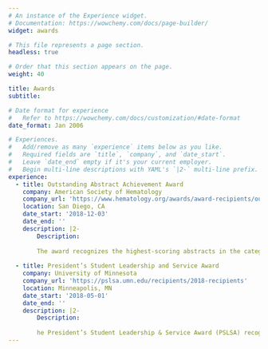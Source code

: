 ```yaml
---
# An instance of the Experience widget.
# Documentation: https://wowchemy.com/docs/page-builder/
widget: awards

# This file represents a page section.
headless: true

# Order that this section appears on the page.
weight: 40

title: Awards
subtitle:

# Date format for experience
#   Refer to https://wowchemy.com/docs/customization/#date-format
date_format: Jan 2006

# Experiences.
#   Add/remove as many `experience` items below as you like.
#   Required fields are `title`, `company`, and `date_start`.
#   Leave `date_end` empty if it's your current employer.
#   Begin multi-line descriptions with YAML's `|2-` multi-line prefix.
experience:
  - title: Outstanding Abstract Achievement Award
    company: American Society of Hematology
    company_url: 'https://www.hematology.org/awards/award-recipients/outstanding-abstract-achievement'
    location: San Diego, CA
    date_start: '2018-12-03'
    date_end: ''
    description: |2-
        Description:
        
        The award recognizes the highest-scoring abstracts in the categories of undergraduate student, medical student, graduate student, resident physician, and postdoctoral fellow.
        
  - title: President’s Student Leadership and Service Award
    company: University of Minnesota
    company_url: 'https://pslsa.umn.edu/recipients/2018-recipients'
    location: Minneapolis, MN
    date_start: '2018-05-01'
    date_end: ''
    description: |2-
        Description:
        
        he President’s Student Leadership & Service Award (PSLSA) recognizes the accomplishments and contributions of outstanding student leaders at the University of Minnesota-Twin Cities. It is presented to approximately one-tenth of one percent of the student body for their exceptional leadership and service to the University of Minnesota and the surrounding community.
---
```



